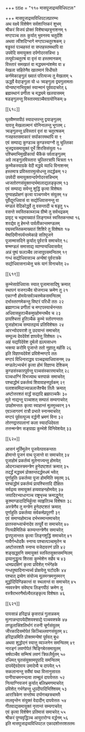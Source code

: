 +++
title = "११० मासपूजाद्रव्यविधिपटलः"

+++
मासपूजाद्रव्यविधिपटलप्रारम्भः  
अथ वक्ष्ये विशेषेण सर्वशान्तिकरं शुभम्  
श्रीकरं विजयं प्रोक्तं विशेषाच्छत्रुनाशनम् १  
मण्टपञ्च ततः कुर्यात् भुवनस्य चतुर्दशि  
अथवा त्वीशदिग्भागे मण्टपञ्चतुरश्रकम् २  
षड्ढस्तं पञ्चहस्तं वा सप्तहस्तमथापि वा  
उपवेदि समायुक्ता दर्पणोदरसन्निभा ३  
तत्पूर्वञ्चतुरश्रं वा वृत्तं वा हस्तमानकम्  
विस्तारं समखातं वा मद्ध्यमन्यंशमेव वा ४  
मेखला सहितेनैव खातमानं विधीयते  
कर्णमेकाङ्गुलं ख्यातं परित्यज्य तु मेखलाम् ५  
ऊर्द्ध्वे वेदाङ्गुला यो धः त्र्यङ्गुला द्व्यगुलामताः  
योन्यष्टनाभियुक्तं स्यान्मानं पूर्ववदाचरेत् ६  
ब्रह्मस्थानं प्रणीता च मद्ध्यमे खलयासमम्  
षडङ्गुलन्तु विस्तारमग्रञ्चैवाग्रयोनिकम् ७  

[[६१८]]  

घृतवैष्णवपीठं स्यादन्तरन्तु द्वयाङ्गुलम्  
यावत्तु मेखलात्मानं योनिनालन्तु भूगतम् ८  
त्र्यङ्गुलन्तु प्रविस्तारं वृत्तं वा चतुरश्रकम्  
गजहस्तसमाकारं सर्पाकारमथापि वा ९  
एवं सम्पाद्य कुण्डञ्च कुण्डस्याग्नौ तु चुल्लिका  
भुजद्वयसमायुक्तं पूर्भे शिरसिसंयुता १०  
पश्चिमाभिमुखीकार्या चैकैकं पर्वताङ्गुलम्  
अग्रे त्वङ्गुलविस्तारा चुल्लिरत्रापि चित्रता ११  
कुम्भैकस्याग्रके वेदी मद्ध्ये व्याधि विनाशनम्  
हस्तमात्र प्रविस्तारमुत्सेधन्तु तदर्द्धकम् १२  
उपवेदी समायुक्तान्दर्पणोदरसन्निभाम्  
ध्वजतोरणसंयुक्तन्दर्भमालाद्यलङ्कृतम् १३  
एवं सम्पाद्य सर्वन्तु शुद्धिं कृत्वा विशेषतः  
पुण्याहप्रोक्षणं कृत्वा पञ्चगव्येन संयुतम् १४  
पूर्वेद्युरधिवासं वा सद्योधिवासनन्तु वा  
मण्डलं वेदिकोर्द्ध्वे तु वसन्तादी च षडृतु १५  
वसन्ते स्वस्तिकाब्जञ्च ग्रीष्मे तु सर्वभद्रकम्  
प्रावृट् च भद्रमाख्यातं लिङ्गाब्जं स्वस्तिकन्तथा १६  
शरद्येव तु हेमन्ते पार्वतीकान्तमण्डलम्  
पद्मस्वस्तिकमाख्यातं शिशिरे तु विशेषतः १७  
मेषादिमीनपर्यन्तमेकाहे सतिपूजने  
पूजाम्मासदिने कुर्यात् पूर्वरात्रे समाचरेत् १८  
षण्मण्डलं समासाद्य व्याण्यप्यधिवासयेत्  
अन्नं पुष्पं फलञ्चैव लाजापूपसमन्वितम् १९  
गन्धं सद्योधिवासञ्च अन्येषां पूर्वरात्रके  
सद्योधिवासनञ्चेत्तु चरूं यागं विनाचरेत् २०  

[[६१९]]  

कुम्भेसाग्रेधिवासः स्यात् पूजामासादिषु क्रमात्  
स्थापनं यजनञ्चैव योजनञ्च क्रमेण तु २१  
एकाग्नौ होमयेत्सर्वञ्चरुमेकसमन्वितम्  
दर्भास्तरणमेकन्तु विष्टरं परिधी ततः २२  
ब्रह्माणञ्च प्रणीतां च मण्टपस्यार्चनन्ततः  
अधिवासहुतञ्चैकमुपहोमन्तथैव च २३  
प्रायश्चित्ता हुतिञ्चैकं कुम्भे स्तोरणन्ततः  
पूजाहोमञ्च सम्पातद्रव्यं प्रतिविशेषतः २४  
आरभ्योदयराशे तु उदयान्तं समाचरेत्  
सम्पूज्य देवदेवेशं ज्ञापयेत्तु विशेषतः २५  
अहं यद्यपिदेवेश दुर्बलो ह्यल्पसाधनः  
भक्त्या करोमि पूजान्ते ततो नुज्ञातु मर्हसि २६  
इति विज्ञाप्यदेवेशं प्रविशेन्मण्टपे ततः  
मण्टपं विधिनाराद्ध्य पञ्चद्रव्याधिवासनम् २७  
मण्डलेऽभ्यर्चनं कृत्वा होमं विज्ञाप्य देशिकम्  
कुण्डसंस्कारपूर्वन्तु पञ्चसंस्कारमाचरेत् २८  
पञ्चधाग्निं विभज्याथ चरुपाकं समाचरेत्  
पश्चाद्धोमं प्रकर्तव्यं शिवावाहनपूर्वकम् २९  
पलाशसमिदाज्यान्नलाजैश्चैव तिलैः क्रमात्  
अष्टोत्तरशतं वार्द्धं सद्यादि ब्रह्मपञ्चकैः ३०  
मूले नाद्यन्तु पञ्चाशत् सम्पातं सम्यगाचरेत्  
उपहोमन्ततः कृत्वा स्वाहान्तं मूलमुच्चरन् ३१  
एवञ्जागरणं रात्रौ प्रभाते स्नानमाचरेत्  
मण्टपं पूर्ववत्पूज्य वर्द्धनी भ्रमणं विना ३२  
तोरणद्वारपालानां कला स्यादधिदेवता  
तत्तन्मन्त्रेण सङ्ग्राह्य कुम्भेशे विनिवेशयेत् ३३  

[[६२०]]  

आसनं मूर्तिमूलेन पूजयेत्पावकन्ततः  
होमान्ते पूजनं वाथ पूजान्ते वा समाचरेत् ३४  
पूजाहोमं प्रकर्तव्यं मूलेनाज्यन्तु होमयेत्  
ओदनञ्चास्त्रमन्त्रेण हुनेदष्टशतं क्रमात् ३५  
तदर्द्धं मद्ध्यमं प्रोक्तन्तदर्द्धमधमं भवेत्  
पूर्णाहुतिः प्रकर्तव्या पूजा होममिति स्मृतम् ३६  
पश्चाद्धोमं प्रकर्तव्यं प्रायश्चित्तादि दीक्षितः  
सर्वद्रव्य समायुक्तं हव्यवाहनहोमयेत् ३७  
जयादिरभ्याधानञ्च राष्ट्रभृच्च क्रमाद्धुनेत्  
कूश्माण्डादादिभिर्हुत्वा व्याहृतिञ्च विशेषतः ३८  
अस्त्रेणैव तु मन्त्रेण हुनेदष्टशतं क्रमात्  
पूर्णाहुतिः प्रकर्तव्या सर्वकर्मप्रपूरणी ३९  
एवं समाप्यहोमञ्च दर्भभस्मान्तमाचरेत्  
प्रातस्सन्ध्यार्चनादेव तत्पूर्वे वा समाचरेत् ४०  
नित्यन्नैमितिकं काम्यन्तन्त्रेणैव समाचरेत्  
द्वारपूजान्ततः कृत्वा लिङ्गशुद्धिं समाचरेत् ४१  
गव्यैर्गन्धोदकैः स्नाप्य पश्चात्पञ्चामृतेन च  
अष्टोत्तरशतैः स्नाप्य यजेदावरणं प्रति ४२  
शङ्खद्ध्वनि समायुक्तं स्तस्तिसूक्तसमन्वितम्  
द्रव्यानुद्धृत्य शिरसा कुम्भेशेन सहैव च ४३  
धामप्रदक्षिणं कृत्वा प्रविशेत् गर्भगेहके  
गन्धपुष्पादिनाभ्यर्च्य प्रोक्षयेत्तु घटोदकैः ४४  
पश्चात् द्रव्येण संयोज्य मूलमन्त्रमनुस्मरन्  
मूर्द्धादिपिण्डिकान्तं वा स्थलान्तं वा समाचरेत् ४५  
नववस्त्रेण संवेष्ट्य लिङ्गपीठं क्रमेण तु  
वस्त्रैराभरणैर्माल्यैरलङ्कृत्य विशेषतः ४६  

[[६२१]]  

पायसान्नं हरिद्रान्नं कृसरान्नं गुलान्नकम्  
मुत्गान्नन्दापयेदीशवक्त्राद्ये पञ्चवक्त्रके ४७  
तण्डुलात्त्रिंशतिर्भागं रजनी चूर्णसंयुतम्  
जीरकादिसमोपेतं किञ्चिल्लवणसंयुतम् ४८  
हरिद्रान्नमिति प्रोक्तमन्येषां पूर्ववत् बुधः  
अथवा शुद्धोदनं स्यात्तु व्यञ्जनेन समन्वितम् ४९  
नारङ्गं लवणोपेतं श्रिङ्गिबेरसमायुतम्  
सर्षपञ्चैव सम्मिश्रं लवणं त्रिफलैर्युतम् ५०  
दधिमत् घृतसंयुक्तमपूपादि समन्वितम्  
दापयेद्देवदेवाय उमादेव्यै च दापयेत् ५१  
सकलानान्तु सर्वेषां यथा वित्तानुसारतः  
पानीयाचमनन्दत्वा ताम्बूलं दापयेत्ततः ५२  
नित्याग्नियजनं कुर्यात् बलिभ्रमणमाचरेत्  
प्रविशेत् गर्भगेहन्तु धूपदीपादिभिश्शिवम् ५३  
आरात्रिकेण सन्तोष्य दर्प्पणच्छत्रचामरैः  
तालवृन्तेन संयुक्तं वेदादीन् दापयेत्ततः ५४  
गीतवाद्यसमायुक्तं नृत्तान्तं सम्यगाचरेत्  
एवं कृत्वा विशेषेण प्रतिमासं समाचरेत् ५५  
श्रीकरं पुण्यवृद्धिञ्च आयुरारोग्य वर्द्धनम् ५६  
इति मासपूजाद्रव्यविधिपटल एकादशोत्तरशततमः  
